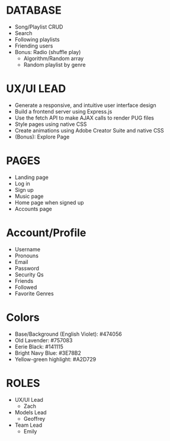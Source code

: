 # **DATABASE**

- Song/Playlist CRUD
- Search
- Following playlists
- Friending users
- Bonus: Radio (shuffle play)
  - Algorithm/Random array
  - Random playlist by genre

# **UX/UI LEAD**

- Generate a responsive, and intuitive user interface design
- Build a frontend server using Express.js
- Use the fetch API to make AJAX calls to render PUG files
- Style pages using native CSS
- Create animations using Adobe Creator Suite and native CSS
- (Bonus): Explore Page

# **PAGES**

- Landing page
- Log in
- Sign up
- Music page
- Home page when signed up
- Accounts page
 
# **Account/Profile**

- Username
- Pronouns
- Email
- Password
- Security Qs
- Friends
- Followed
- Favorite Genres

# **Colors**

- Base/Background (English Violet): #474056
- Old Lavender: #757083
- Eerie Black: #141115
- Bright Navy Blue: #3E78B2
- Yellow-green highlight: #A2D729

# **ROLES**

- UX/UI Lead
  - Zach
- Models Lead
  - Geoffrey
- Team Lead
  - Emily
